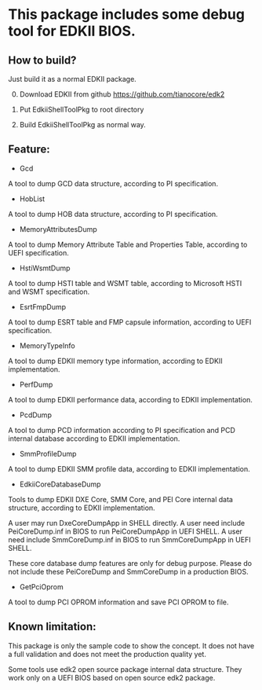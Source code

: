 # This package includes some debug tool for EDKII BIOS.

## How to build?
Just build it as a normal EDKII package.

  0) Download EDKII from github https://github.com/tianocore/edk2

  1) Put EdkiiShellToolPkg to root directory

  2) Build EdkiiShellToolPkg as normal way.

## Feature:
- Gcd

A tool to dump GCD data structure, according to PI specification. 

- HobList

A tool to dump HOB data structure, according to PI specification. 

- MemoryAttributesDump

A tool to dump Memory Attribute Table and Properties Table, according to UEFI specification. 

- HstiWsmtDump

A tool to dump HSTI table and WSMT table, according to Microsoft HSTI and WSMT specification. 

- EsrtFmpDump

A tool to dump ESRT table and FMP capsule information, according to UEFI specification. 

- MemoryTypeInfo

A tool to dump EDKII memory type information, according to EDKII implementation. 

- PerfDump

A tool to dump EDKII performance data, according to EDKII implementation. 

- PcdDump

A tool to dump PCD information according to PI specification and PCD internal database according to EDKII implementation. 

- SmmProfileDump

A tool to dump EDKII SMM profile data, according to EDKII implementation. 

- EdkiiCoreDatabaseDump

Tools to dump EDKII DXE Core, SMM Core, and PEI Core internal data structure, according to EDKII implementation.

A user may run DxeCoreDumpApp in SHELL directly.
A user need include PeiCoreDump.inf in BIOS to run PeiCoreDumpApp in UEFI SHELL.
A user need include SmmCoreDump.inf in BIOS to run SmmCoreDumpApp in UEFI SHELL.

These core database dump features are only for debug purpose. Please do not include these PeiCoreDump and SmmCoreDump in a production BIOS.

- GetPciOprom

A tool to dump PCI OPROM information and save PCI OPROM to file.

## Known limitation:
This package is only the sample code to show the concept.
It does not have a full validation and does not meet the production quality yet.

Some tools use edk2 open source package internal data structure. They work only on a UEFI BIOS based on open source edk2 package. 
